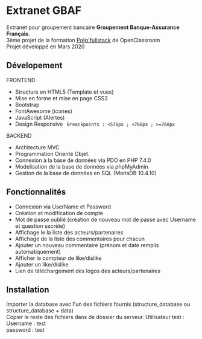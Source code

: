 # Extranet GBAF
Extranet pour groupement bancaire __Groupement Banque-Assurance Français__.  
3ème projet de la formation [Prép'fullstack](https://openclassrooms.com/fr/paths/179-prepfullstack) de OpenClassroom  
Projet développé en Mars 2020

## Dévelopement
FRONTEND
* Structure en HTML5 (Template et vues)
* Mise en forme et mise en page CSS3
* Bootstrap
* FontAwesome (icones)
* JavaScript (Alertes)
* Design Responsive
` Breackpoints : <576px ; <768px ; >=768px`

BACKEND
* Architecture MVC
* Programmation Orienté Objet.
* Connexion à la base de données via PDO en PHP 7.4.0
* Modelisation de la base de données via phpMyAdmin
* Gestion de la base de données en SQL (MariaDB 10.4.10)

## Fonctionnalités
* Connexion via UserName et Password
* Création et modification de compte
* Mot de passe oublié (création de nouveau mot de passe avec Username et question secrète)
* Affichage le la liste des acteurs/partenaires
* Affichage de la liste des commentaires pour chacun
* Ajouter un nouveau commentaire (prénom et date remplis automatiquement)
* Afficher le compteur de like/dislike
* Ajouter un like/dislike
* Lien de téléchargement des logos des acteurs/partenaires

## Installation
Importer la database avec l'un des fichiers fournis (structure_database ou structure_database + data)  
Copier le reste des fichiers dans de dossier du serveur.
Utilisateur test :  
Username : test  
password : test  




